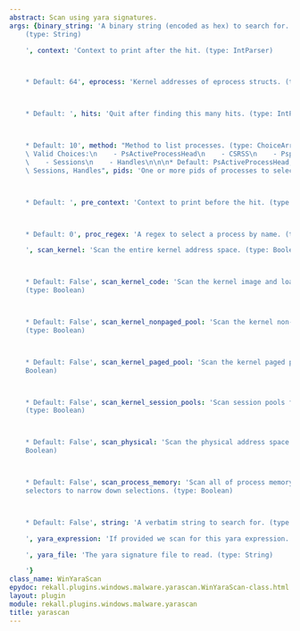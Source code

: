 ```yaml
---
abstract: Scan using yara signatures.
args: {binary_string: 'A binary string (encoded as hex) to search for. e.g. 000102[1-200]0506
    (type: String)

    ', context: 'Context to print after the hit. (type: IntParser)



    * Default: 64', eprocess: 'Kernel addresses of eprocess structs. (type: ArrayIntParser)



    * Default: ', hits: 'Quit after finding this many hits. (type: IntParser)



    * Default: 10', method: "Method to list processes. (type: ChoiceArray)\n\n\n*\
    \ Valid Choices:\n    - PsActiveProcessHead\n    - CSRSS\n    - PspCidTable\n\
    \    - Sessions\n    - Handles\n\n\n* Default: PsActiveProcessHead, CSRSS, PspCidTable,\
    \ Sessions, Handles", pids: 'One or more pids of processes to select. (type: ArrayIntParser)



    * Default: ', pre_context: 'Context to print before the hit. (type: IntParser)



    * Default: 0', proc_regex: 'A regex to select a process by name. (type: RegEx)

    ', scan_kernel: 'Scan the entire kernel address space. (type: Boolean)



    * Default: False', scan_kernel_code: 'Scan the kernel image and loaded drivers.
    (type: Boolean)



    * Default: False', scan_kernel_nonpaged_pool: 'Scan the kernel non-paged pool.
    (type: Boolean)



    * Default: False', scan_kernel_paged_pool: 'Scan the kernel paged pool. (type:
    Boolean)



    * Default: False', scan_kernel_session_pools: 'Scan session pools for all processes.
    (type: Boolean)



    * Default: False', scan_physical: 'Scan the physical address space only. (type:
    Boolean)



    * Default: False', scan_process_memory: 'Scan all of process memory. Uses process
    selectors to narrow down selections. (type: Boolean)



    * Default: False', string: 'A verbatim string to search for. (type: String)

    ', yara_expression: 'If provided we scan for this yara expression. (type: String)

    ', yara_file: 'The yara signature file to read. (type: String)

    '}
class_name: WinYaraScan
epydoc: rekall.plugins.windows.malware.yarascan.WinYaraScan-class.html
layout: plugin
module: rekall.plugins.windows.malware.yarascan
title: yarascan
---
```

